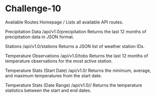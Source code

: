 # Challenge-10
Available Routes
Homepage
/
Lists all available API routes.

Precipitation Data
/api/v1.0/precipitation
Returns the last 12 months of precipitation data in JSON format.

Stations
/api/v1.0/stations
Returns a JSON list of weather station IDs.

Temperature Observations
/api/v1.0/tobs
Returns the last 12 months of temperature observations for the most active station.

Temperature Stats (Start Date)
/api/v1.0/<start>
Returns the minimum, average, and maximum temperatures from the start date.

Temperature Stats (Date Range)
/api/v1.0/<start>/<end>
Returns the temperature statistics between the start and end dates.
